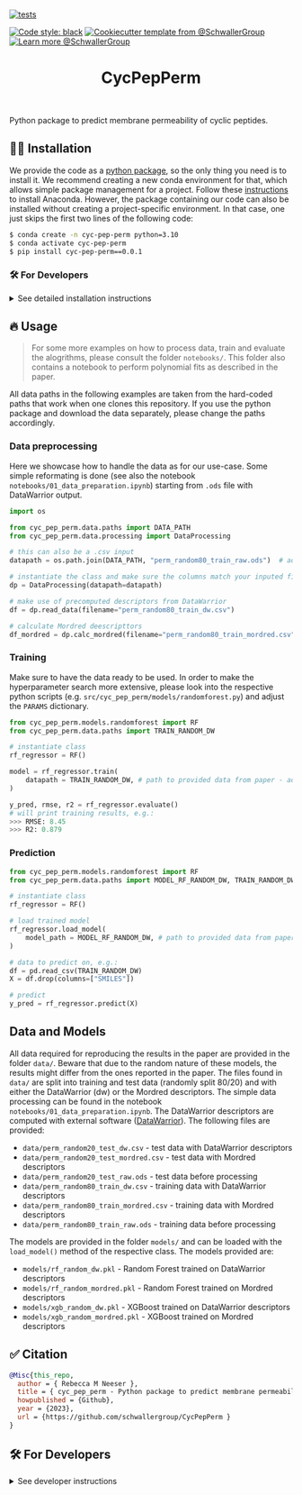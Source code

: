 
<!-- <picture>
  <source media="(prefers-color-scheme: dark)" srcset="./assets/repo_logo_dark.png" width='100%'>
  <source media="(prefers-color-scheme: light)" srcset="./assets/repo_logo_light.png" width='100%'>
  <img alt="Project logo" src="/assets/" width="100%">
</picture> -->

<br>

[![tests](https://github.com/schwallergroup/CycPepPerm/actions/workflows/tests.yml/badge.svg)](https://github.com/schwallergroup/CycPepPerm)
<!-- [![DOI:10.1101/2020.07.15.204701](https://zenodo.org/badge/DOI/10.48550/arXiv.2304.05376.svg)](https://doi.org/10.48550/arXiv.2304.05376)
[![PyPI](https://img.shields.io/pypi/v/CycPepPerm)](https://img.shields.io/pypi/v/CycPepPerm)
[![PyPI - Python Version](https://img.shields.io/pypi/pyversions/CycPepPerm)](https://img.shields.io/pypi/pyversions/CycPepPerm) -->
[![Code style: black](https://img.shields.io/badge/code%20style-black-000000.svg)](https://github.com/psf/black)
[![Cookiecutter template from @SchwallerGroup](https://img.shields.io/badge/Cookiecutter-schwallergroup-blue)](https://github.com/schwallergroup/liac-repo)
[![Learn more @SchwallerGroup](https://img.shields.io/badge/Learn%20%0Amore-schwallergroup-blue)](https://schwallergroup.github.io)


<h1 align="center">
  CycPepPerm
</h1>


<br>

Python package to predict membrane permeability of cyclic peptides.

## 👩‍💻 Installation

We provide the code as a [python package](https://pypi.org/project/cyc-pep-perm/0.0.1/), so the only thing you need is to install it. We recommend creating a new conda environment for that, which allows simple package management for a project. Follow these [instructions](https://docs.anaconda.com/free/anaconda/install/index.html) to install Anaconda. However, the package containing our code can also be installed without creating a project-specific environment. In that case, one just skips the first two lines of the following code:

```bash
$ conda create -n cyc-pep-perm python=3.10
$ conda activate cyc-pep-perm
$ pip install cyc-pep-perm==0.0.1
```

### 🛠️ For Developers
<details>
  <summary>See detailed installation instructions</summary>
The repository can be cloned from GitHub and installed with `pip` or `conda`. The code was built with Python 3.10 on Linux but other OS should work as well.

With conda:

```bash
$ git clone git+https://github.com/schwallergroup/CycPepPerm.git
$ cd CycPepPerm
$ conda env create -f environment.yml
$ conda activate cyc_pep_perm
$ pip install -e .
```

or with pip:

```bash
$ git clone git+https://github.com/schwallergroup/CycPepPerm.git
$ cd CycPepPerm
$ conda create -n cyc_pep_perm python=3.10
$ conda activate cyc_pep_perm
$ pip install -r requirements.txt
$ pip install -e .
```

If the options above did not work, please try from scratch:

```bash
$ git clone git+https://github.com/schwallergroup/CycPepPerm.git
$ cd CycPepPerm
$ conda create -c conda-forge -n cyc_pep_perm rdkit=2022.03.5 python=3.10
$ conda activate cyc_pep_perm
$ conda install -c conda-forge scikit-learn=1.0.2
$ conda install -c rdkit -c mordred-descriptor mordred
$ conda install -c conda-forge xgboost
$ conda install -c conda-forge seaborn
$ pip install shap
$ conda install -c conda-forge jupyterlab
$ pip isntall pandas-ods-reader
$ pip install -e .
```
</details>

## 🔥 Usage

> For some more examples on how to process data, train and evaluate the alogrithms, please consult the folder `notebooks/`. This folder also contains a notebook to perform polynomial fits as described in the paper.

All data paths in the following examples are taken from the hard-coded paths that work when one clones this repository. If you use the python package and download the data separately, please change the paths accordingly.

### Data preprocessing

Here we showcase how to handle the data as for our use-case. Some simple reformating is done (see also the notebook `notebooks/01_data_preparation.ipynb`) starting from `.ods` file with DataWarrior output.

```python
import os

from cyc_pep_perm.data.paths import DATA_PATH
from cyc_pep_perm.data.processing import DataProcessing

# this can also be a .csv input
datapath = os.path.join(DATA_PATH, "perm_random80_train_raw.ods")  # adapt to your path!

# instantiate the class and make sure the columns match your inputed file - otherwise change arguments
dp = DataProcessing(datapath=datapath)

# make use of precomputed descriptors from DataWarrior
df = dp.read_data(filename="perm_random80_train_dw.csv")

# calculate Mordred deescripttors
df_mordred = dp.calc_mordred(filename="perm_random80_train_mordred.csv")
```

### Training

Make sure to have the data ready to be used. In order to make the hyperparameter search more extensive, please look into the respective python scripts (e.g. `src/cyc_pep_perm/models/randomforest.py`) and adjust the `PARAMS` dictionary.

```python
from cyc_pep_perm.models.randomforest import RF
from cyc_pep_perm.data.paths import TRAIN_RANDOM_DW

# instantiate class
rf_regressor = RF()

model = rf_regressor.train(
    datapath = TRAIN_RANDOM_DW, # path to provided data from paper - adapt to your path!
)

y_pred, rmse, r2 = rf_regressor.evaluate()
# will print training results, e.g.:
>>> RMSE: 8.45
>>> R2: 0.879
```

### Prediction

```python
from cyc_pep_perm.models.randomforest import RF
from cyc_pep_perm.data.paths import MODEL_RF_RANDOM_DW, TRAIN_RANDOM_DW

# instantiate class
rf_regressor = RF()

# load trained model
rf_regressor.load_model(
    model_path = MODEL_RF_RANDOM_DW, # path to provided data from paper - adapt to your path!
)

# data to predict on, e.g.:
df = pd.read_csv(TRAIN_RANDOM_DW)
X = df.drop(columns=["SMILES"])

# predict
y_pred = rf_regressor.predict(X)
```

## Data and Models

All data required for reproducing the results in the paper are provided in the folder `data/`. Beware that due to the random nature of these models, the results might differ from the ones reported in the paper. The files found in `data/` are split into training and test data (randomly split 80/20) and with either the DataWarrior (dw) or the Mordred descriptors. The simple data processing can be found in the notebook `notebooks/01_data_preparation.ipynb`. The DataWarrior descriptors are computed with external software ([DataWarrior](https://openmolecules.org/datawarrior/)). The following files are provided:

- `data/perm_random20_test_dw.csv` - test data with DataWarrior descriptors
- `data/perm_random20_test_mordred.csv` - test data with Mordred descriptors
- `data/perm_random20_test_raw.ods` - test data before processing
- `data/perm_random80_train_dw.csv` - training data with DataWarrior descriptors
- `data/perm_random80_train_mordred.csv` - training data with Mordred descriptors
- `data/perm_random80_train_raw.ods` - training data before processing

The models are provided in the folder `models/` and can be loaded with the `load_model()` method of the respective class. The models provided are:

- `models/rf_random_dw.pkl` - Random Forest trained on DataWarrior descriptors
- `models/rf_random_mordred.pkl` - Random Forest trained on Mordred descriptors
- `models/xgb_random_dw.pkl` - XGBoost trained on DataWarrior descriptors
- `models/xgb_random_mordred.pkl` - XGBoost trained on Mordred descriptors

## ✅ Citation

```bibtex
@Misc{this_repo,
  author = { Rebecca M Neeser },
  title = { cyc_pep_perm - Python package to predict membrane permeability of cyclic peptides. },
  howpublished = {Github},
  year = {2023},
  url = {https://github.com/schwallergroup/CycPepPerm }
}
```


## 🛠️ For Developers


<details>
  <summary>See developer instructions</summary>

### 👐 Contributing

Contributions, whether filing an issue, making a pull request, or forking, are appreciated. See
[CONTRIBUTING.md](https://github.com/schwallergroup/CycPepPerm/blob/master/.github/CONTRIBUTING.md) for more information on getting involved.

### 🥼 Testing

After cloning the repository and installing `tox` with `pip install tox`, the unit tests in the `tests/` folder can be
run reproducibly with:

```shell
$ tox
```

Additionally, these tests are automatically re-run with each commit in a [GitHub Action](https://github.com/schwallergroup/CycPepPerm/actions?query=workflow%3ATests).

### 📖 Building the Documentation

The documentation can be built locally using the following:

```shell
$ git clone git+https://github.com/schwallergroup/CycPepPerm.git
$ cd CycPepPerm
$ tox -e docs
$ open docs/build/html/index.html
```

The documentation automatically installs the package as well as the `docs`
extra specified in the [`setup.cfg`](setup.cfg). `sphinx` plugins
like `texext` can be added there. Additionally, they need to be added to the
`extensions` list in [`docs/source/conf.py`](docs/source/conf.py).

### 📦 Making a Release

After installing the package in development mode and installing
`tox` with `pip install tox`, the commands for making a new release are contained within the `finish` environment
in `tox.ini`. Run the following from the shell:

```shell
$ tox -e finish
```

This script does the following:

1. Uses [Bump2Version](https://github.com/c4urself/bump2version) to switch the version number in the `setup.cfg`,
   `src/cyc_pep_perm/version.py`, and [`docs/source/conf.py`](docs/source/conf.py) to not have the `-dev` suffix
2. Packages the code in both a tar archive and a wheel using [`build`](https://github.com/pypa/build)
3. Uploads to PyPI using [`twine`](https://github.com/pypa/twine). Be sure to have a `.pypirc` file configured to avoid the need for manual input at this
   step
4. Push to GitHub. You'll need to make a release going with the commit where the version was bumped.
5. Bump the version to the next patch. If you made big changes and want to bump the version by minor, you can
   use `tox -e bumpversion -- minor` after.
</details>
